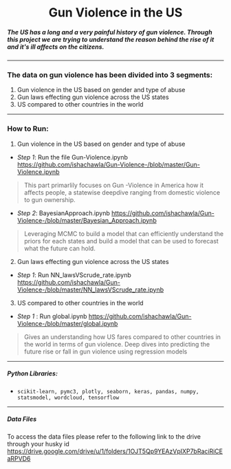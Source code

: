 # <center> Gun Violence in the US </center>

##### The US has a long and a very painful history of gun violence. Through this project we are trying to understand the reason behind the rise of it and it's ill affects on the citizens. 
****
### The data on gun violence has been divided into 3 segments: 
1. Gun violence in the US based on gender and type of abuse
2. Gun laws effecting gun violence across the US states
3. US compared to other countries in the world
****
### How to Run:
1. Gun violence in the US based on gender and type of abuse

* _Step 1_: Run the file Gun-Violence.ipynb
<a> https://github.com/ishachawla/Gun-Violence-/blob/master/Gun-Violence.ipynb </a>
> This part primarlily focuses on Gun -Violence in America how it affects people, a statewise deepdive ranging from domestic violence to gun ownership.

* _Step 2_: BayesianApproach.ipynb
<a> https://github.com/ishachawla/Gun-Violence-/blob/master/Bayesian_Approach.ipynb </a>
> Leveraging MCMC to build a model that can efficiently understand the priors for each states and build a model that can be used to forecast what the future can hold.

2. Gun laws effecting gun violence across the US states
* _Step 1_: Run NN_lawsVScrude_rate.ipynb <a> https://github.com/ishachawla/Gun-Violence-/blob/master/NN_lawsVScrude_rate.ipynb </a>

3. US compared to other countries in the world
* _Step 1_ : Run global.ipynb 
<a>https://github.com/ishachawla/Gun-Violence-/blob/master/global.ipynb </a>
> Gives an understanding how US fares compared to other countries in the world in terms of gun violence. Deep dives into predicting the future rise or fall in gun violence using regression models
****
##### Python Libraries: 
- `scikit-learn, pymc3, plotly, seaborn, keras, pandas, numpy, statsmodel, wordcloud, tensorflow`
****

##### Data Files
To access the data files please refer to the following link to the drive through your husky id
https://drive.google.com/drive/u/1/folders/1OJT5Qp9YEAzVpIXP7bRaciRiCEaRPVD6



                                
